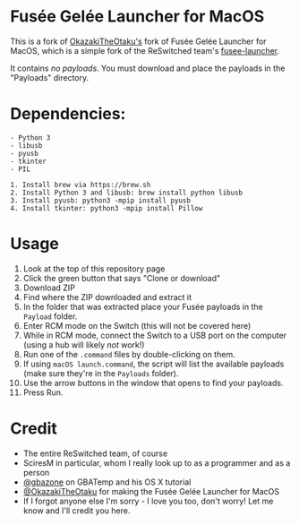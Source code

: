 # Fusée Gelée Launcher for MacOS

This is a fork of [OkazakiTheOtaku's](https://gbatemp.net/members/okazakitheotaku.396035/) fork of Fusée Gelée Launcher for MacOS, which  is a simple fork of the ReSwitched team's [fusee-launcher](https://github.com/reswitched/fusee-launcher).

It contains *no payloads*. You must download and place the payloads in the "Payloads" directory.

# Dependencies:

	- Python 3
	- libusb
	- pyusb
	- tkinter
	- PIL
	
	1. Install brew via https://brew.sh
	2. Install Python 3 and libusb: brew install python libusb
	3. Install pyusb: python3 -mpip install pyusb
	4. Install tkinter: python3 -mpip install Pillow

# Usage

1. Look at the top of this repository page
2. Click the green button that says "Clone or download"
3. Download ZIP
4. Find where the ZIP downloaded and extract it
5. In the folder that was extracted place your Fusée payloads in the `Payload` folder.
4. Enter RCM mode on the Switch (this will not be covered here)
5. While in RCM mode, connect the Switch to a USB port on the computer (using a hub will likely *not* work!)
6. Run one of the `.command` files by double-clicking on them.
7. If using `macOS launch.command`, the script will list the available payloads (make sure they're in the `Payloads` folder).
8. Use the arrow buttons in the window that opens to find your payloads.
9. Press Run.

# Credit

- The entire ReSwitched team, of course
- SciresM in particular, whom I really look up to as a programmer and as a person
- [@gbazone](https://gbatemp.net/members/gbazone.350058/) on GBATemp and his OS X tutorial
- [@OkazakiTheOtaku](https://gbatemp.net/members/okazakitheotaku.396035/) for making the Fusée Gelée Launcher for MacOS
- If I forgot anyone else I'm sorry - I love you too, don't worry! Let me know and I'll credit you here.
